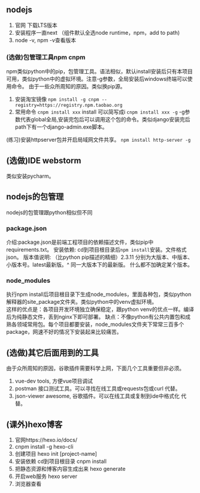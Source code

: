 ## nodejs
1. 官网 下载LTS版本
2. 安装程序一直next  （组件默认全选node runtime，npm，add to path)
3. node -v, npm -v查看版本

### (选做)包管理工具npm cnpm
npm类似python中的pip，包管理工具。语法相似，默认install安装后只有本项目可用，类似python中的虚拟环境。注意-g参数，全局安装后windows终端可以使用命令。
由于一些众所周知的原因。类似换pip源。
1. 安装淘宝镜像 
`npm install -g cnpm --registry=https://registry.npm.taobao.org`
2. 常用命令 
`cnpm install xxx`   install 可以简写成i
`cnpm install xxx -g`     -g参数代表global全局,安装完包后可以调用这个包的命令。类似django安装完后path下有一个django-admin.exe脚本。

(练习)安装httpserver包并开启局域网文件共享。
`npm install http-server -g`

## (选做)IDE webstorm
类似安装pycharm。

## nodejs的包管理
nodejs的包管理跟python相似但不同
### package.json
介绍:package.json是前端工程项目的依赖描述文件，类似pip中requirements.txt。
安装依赖: cd到项目根目录后`npm install`安装。文件格式json。
版本值说明: （比python pip描述的精细）2.3.11 分别为大版本、中版本、小版本号。latest最新版。^ 同一大版本下的最新版。 什么都不加确定某个版本。
### node_modules
执行npm install后项目根目录下生成node_modules，里面各种包，类似python解释器的site_package文件夹。类似python中的venv虚拟环境。  
这样的优点是：各项目开发环境独立确保稳定，跟python venv的优点一样。编译后为纯静态文件，丢到nginx下即可部署。
缺点：不像python有公共内置包和成熟各领域常用包。每个项目都要安装，node_modules文件夹下常常三百多个package，网速不好的情况下安装起来比较痛苦。


## (选做)其它后面用到的工具
由于众所周知的原因，谷歌插件需要科学上网，下面几个工具重要但非必须。
1. vue-dev tools, 方便vue项目调试 
2. postman   接口测试工具。可以寻找在线工具或requests包或curl 代替。
3. json-viewer awesome, 谷歌插件。可以在线工具或复制到ide中格式化 代替。


## (课外)hexo博客
1. 官网https://hexo.io/docs/
2.  cnpm install -g hexo-cli
3. 创建项目 hexo init [project-name]
4. 安装依赖  cd到项目根目录 cnpm install
5. 把静态资源和博客内容生成出来 hexo generate
6. 开启web服务 hexo server
7. 浏览器查看








